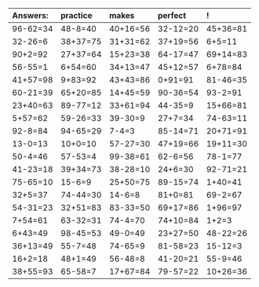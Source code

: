 | Answers: | practice | makes | perfect | ! |
| :--- | :--- | :--- | :--- | :--- |
| 96-62=34 | 48-8=40 | 40+16=56 | 32-12=20 | 45+36=81 | 
| 32-26=6 | 38+37=75 | 31+31=62 | 37+19=56 | 6+5=11 | 
| 90+2=92 | 27+37=64 | 15+23=38 | 64-17=47 | 69+14=83 | 
| 56-55=1 | 6+54=60 | 34+13=47 | 45+12=57 | 6+78=84 | 
| 41+57=98 | 9+83=92 | 43+43=86 | 0+91=91 | 81-46=35 | 
| 60-21=39 | 65+20=85 | 14+45=59 | 90-36=54 | 93-2=91 | 
| 23+40=63 | 89-77=12 | 33+61=94 | 44-35=9 | 15+66=81 | 
| 5+57=62 | 59-26=33 | 39-30=9 | 27+7=34 | 74-63=11 | 
| 92-8=84 | 94-65=29 | 7-4=3 | 85-14=71 | 20+71=91 | 
| 13-0=13 | 10+0=10 | 57-27=30 | 47+19=66 | 19+11=30 | 
| 50-4=46 | 57-53=4 | 99-38=61 | 62-6=56 | 78-1=77 | 
| 41-23=18 | 39+34=73 | 38-28=10 | 24+6=30 | 92-71=21 | 
| 75-65=10 | 15-6=9 | 25+50=75 | 89-15=74 | 1+40=41 | 
| 32+5=37 | 74-44=30 | 14-6=8 | 81+0=81 | 69-2=67 | 
| 54-31=23 | 32+51=83 | 83-33=50 | 69+17=86 | 1+96=97 | 
| 7+54=61 | 63-32=31 | 74-4=70 | 74+10=84 | 1+2=3 | 
| 6+43=49 | 98-45=53 | 49-0=49 | 23+27=50 | 48-22=26 | 
| 36+13=49 | 55-7=48 | 74-65=9 | 81-58=23 | 15-12=3 | 
| 16+2=18 | 48+1=49 | 56-48=8 | 41-20=21 | 55-9=46 | 
| 38+55=93 | 65-58=7 | 17+67=84 | 79-57=22 | 10+26=36 | 
